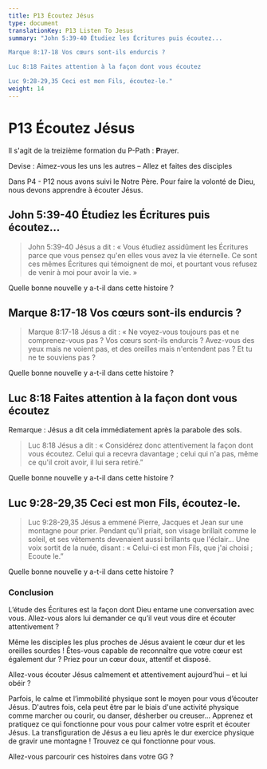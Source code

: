 ```yaml
---
title: P13 Écoutez Jésus
type: document
translationKey: P13 Listen To Jesus
summary: "John 5:39-40 Étudiez les Écritures puis écoutez...	

Marque 8:17-18 Vos cœurs sont-ils endurcis ?	

Luc 8:18 Faites attention à la façon dont vous écoutez	

Luc 9:28-29,35 Ceci est mon Fils, écoutez-le."
weight: 14
---
```

# P13 Écoutez Jésus

Il s'agit de la treizième formation du P-Path : **P**rayer.

Devise : Aimez-vous les uns les autres – Allez et faites des disciples

Dans P4 - P12 nous avons suivi le Notre Père. Pour faire la volonté de Dieu, nous devons apprendre à écouter Jésus.

## John 5:39-40 Étudiez les Écritures puis écoutez...

>   John 5:39-40 Jésus a dit : « Vous étudiez assidûment les Écritures parce que vous pensez qu'en elles vous avez la vie éternelle. Ce sont ces mêmes Écritures qui témoignent de moi, et pourtant vous refusez de venir à moi pour avoir la vie. »

Quelle bonne nouvelle y a-t-il dans cette histoire ?

## Marque 8:17-18 Vos cœurs sont-ils endurcis ?

>   Marque 8:17-18 Jésus a dit : « Ne voyez-vous toujours pas et ne comprenez-vous pas ? Vos cœurs sont-ils endurcis ? Avez-vous des yeux mais ne voient pas, et des oreilles mais n'entendent pas ? Et tu ne te souviens pas ?

Quelle bonne nouvelle y a-t-il dans cette histoire ?

## Luc 8:18 Faites attention à la façon dont vous écoutez

Remarque : Jésus a dit cela immédiatement après la parabole des sols.

>   Luc 8:18 Jésus a dit : « Considérez donc attentivement la façon dont vous écoutez. Celui qui a recevra davantage ; celui qui n'a pas, même ce qu'il croit avoir, il lui sera retiré.”

Quelle bonne nouvelle y a-t-il dans cette histoire ?

## Luc 9:28-29,35 Ceci est mon Fils, écoutez-le.

>   Luc 9:28-29,35 Jésus a emmené Pierre, Jacques et Jean sur une montagne pour prier. Pendant qu'il priait, son visage brillait comme le soleil, et ses vêtements devenaient aussi brillants que l'éclair... Une voix sortit de la nuée, disant : « Celui-ci est mon Fils, que j'ai choisi ; Ecoute le.”

Quelle bonne nouvelle y a-t-il dans cette histoire ?

### Conclusion

L’étude des Écritures est la façon dont Dieu entame une conversation avec vous. Allez-vous alors lui demander ce qu’il veut vous dire et écouter attentivement ?

Même les disciples les plus proches de Jésus avaient le cœur dur et les oreilles sourdes ! Êtes-vous capable de reconnaître que votre cœur est également dur ? Priez pour un cœur doux, attentif et disposé.

Allez-vous écouter Jésus calmement et attentivement aujourd’hui – et lui obéir ?

Parfois, le calme et l’immobilité physique sont le moyen pour vous d’écouter Jésus. D'autres fois, cela peut être par le biais d'une activité physique comme marcher ou courir, ou danser, désherber ou creuser... Apprenez et pratiquez ce qui fonctionne pour vous pour calmer votre esprit et écouter Jésus. La transfiguration de Jésus a eu lieu après le dur exercice physique de gravir une montagne ! Trouvez ce qui fonctionne pour vous.

Allez-vous parcourir ces histoires dans votre GG ?

